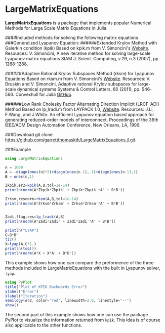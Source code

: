# LargeMatrixEquations
**LargeMatrixEquations** is a package that implements popular Numerical Methods for Large Scale Matrix Equations in Julia.

####Included methods for solving the following matrix equations
###Generalized Lyapunov Equation:
######Extended Krylov Method with Galerkin condition (kpik)
Based on kpik.m from V. Simoncini's [Website](http://www.dm.unibo.it/~simoncin/software.html). 
Resources:
V. Simoncini, 
A new iterative method for solving large-scale Lyapunov matrix equations 
SIAM J. Scient. Computing, v.29, n.3 (2007), pp. 1268-1288. 

######Adaptive Rational Krylov Subspaces Method (rksm) for Lyapunov Equations
Based on rksm.m from V. Simoncini's [Website](http://www.dm.unibo.it/~simoncin/software.html).
Resources:
V. Druskin and V. Simoncini, 
Adaptive rational Krylov subspaces for large-scale dynamical systems 
Systems & Control Letters, 60 (2011), pp. 546-560. 
Convexhull for Julia [GitHub](https://github.com/intdxdt/convexhull.jl).

######Low Rank Cholesky Factor Alternating Direction Implicit (LRCF-ADI) Method
Based on lp_lradi.m from LAYPACK 1.0, [Website](https://www.tu-chemnitz.de/sfb393/lyapack/).
Resources:
J.Li, F.Wang, and J.White.
An efficient Lyapunov equation based approach for generating
reduced-order models of interconnect.
Proceedings of the 36th IEEE/ACM Design Automation Conference,
New Orleans, LA, 1999.

###Download
git clone https://github.com/garrettthomaskth/LargeMatrixEquations.jl.git

###Example
```julia
using LargeMatrixEquations

n = 1000
A = -diagm(ones(n)*2)+diagm(ones(n-1),-1)+diagm(ones(n-1),1)
B = ones(n,1)

Zkpik,er2=kpik(A,B,tol=1e-14)
println(norm(A*Zkpik*Zkpik' + Zkpik*Zkpik'*A' + B*B'))

Zrksm,resnorm=rksm(A,B,tol=1e-14)
println(norm(A*Zrksm*Zrksm' + Zrksm*Zrksm'*A' + B*B'))


Zadi,flag,res=lp_lradi(A,B)
println(norm(A*Zadi*Zadi' + Zadi*Zadi'*A' + B*B'))

println("LYAP")
C=B*B'
tic()
X=lyap(A,C*1.)
println(toq())
println(norm(A*X + X*A' + B*B'))
```
This example shows how one can compare the preformence of the three methods included in LargeMatrixEquations with the built in Lyapunov solver, ```lyap```.

```julia
using PyPlot
title("Plot of KPIK Backwards Error")
ylabel("Error")
xlabel("Iteration")
semilogy(er2, color="red", linewidth=2.0, linestyle="--")
show()
```

The second part of this example shows how one can use the package PyPlot to visualize the information returned from ```kpik```. This idea is of course also applicable to the other functions. 
